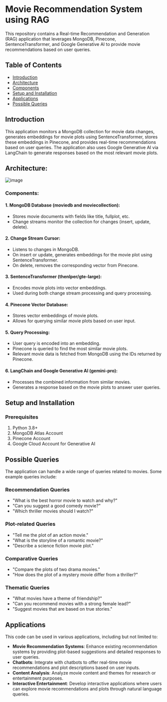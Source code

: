 # Movie Recommendation System using RAG


This repository contains a Real-time Recommendation and Generation (RAG) application that leverages MongoDB, Pinecone, SentenceTransformer, and Google Generative AI to provide movie recommendations based on user queries.
## Table of Contents

- [Introduction](#introduction)
- [Architecture](#architecture)
- [Components](#components)
- [Setup and Installation](#setup-and-installation)
- [Applications](#applications)
- [Possible Queries](#possible-queries)
## Introduction
This application monitors a MongoDB collection for movie data changes, generates embeddings for movie plots using SentenceTransformer, stores these embeddings in Pinecone, and provides real-time recommendations based on user queries. The application also uses Google Generative AI via LangChain to generate responses based on the most relevant movie plots.

## Architecture:
![image](https://github.com/lasyaMundrathi/RAG-Retrieval-Augmented-Generation-/assets/98383338/1973fe15-bce5-4220-ad13-3a4c272533de)


### Components:
#### 1. MongoDB Database (moviedb and moviecollection):
   
  - Stores movie documents with fields like title, fullplot, etc.
  - Change streams monitor the collection for changes (insert, update, delete).

#### 2. Change Stream Cursor:

  - Listens to changes in MongoDB.
 - On insert or update, generates embeddings for the movie plot using SentenceTransformer.
  - On delete, removes the corresponding vector from Pinecone.
#### 3. SentenceTransformer (thenlper/gte-large):

  - Encodes movie plots into vector embeddings.
  - Used during both change stream processing and query processing.
     
#### 4. Pinecone Vector Database:

  - Stores vector embeddings of movie plots.
  - Allows for querying similar movie plots based on user input.
     
#### 5. Query Processing:

  - User query is encoded into an embedding.
  - Pinecone is queried to find the most similar movie plots.
  - Relevant movie data is fetched from MongoDB using the IDs returned by Pinecone.
  
#### 6. LangChain and Google Generative AI (gemini-pro):

  - Processes the combined information from similar movies.
  - Generates a response based on the movie plots to answer user queries.
## Setup and Installation
### Prerequisites
1. Python 3.8+
2. MongoDB Atlas Account
3. Pinecone Account
4. Google Cloud Account for Generative AI
## Possible Queries

The application can handle a wide range of queries related to movies. Some example queries include:

### Recommendation Queries

- "What is the best horror movie to watch and why?"
- "Can you suggest a good comedy movie?"
- "Which thriller movies should I watch?"

### Plot-related Queries

- "Tell me the plot of an action movie."
- "What is the storyline of a romantic movie?"
- "Describe a science fiction movie plot."

### Comparative Queries

- "Compare the plots of two drama movies."
- "How does the plot of a mystery movie differ from a thriller?"

### Thematic Queries

- "What movies have a theme of friendship?"
- "Can you recommend movies with a strong female lead?"
- "Suggest movies that are based on true stories."

## Applications

This code can be used in various applications, including but not limited to:

- **Movie Recommendation Systems**: Enhance existing recommendation systems by providing plot-based suggestions and detailed responses to user queries.
- **Chatbots**: Integrate with chatbots to offer real-time movie recommendations and plot descriptions based on user inputs.
- **Content Analysis**: Analyze movie content and themes for research or entertainment purposes.
- **Interactive Entertainment**: Develop interactive applications where users can explore movie recommendations and plots through natural language queries.
     
     
